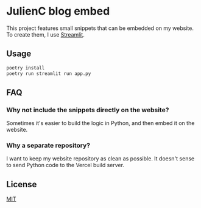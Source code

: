 # JulienC blog embed

This project features small snippets that can be embedded on my website.
To create them, I use [Streamlit](https://streamlit.io/).

## Usage

```bash
poetry install
poetry run streamlit run app.py
```

## FAQ

### Why not include the snippets directly on the website?

Sometimes it's easier to build the logic in Python, and then embed it on the website.

### Why a separate repository?

I want to keep my website repository as clean as possible. It doesn't sense to send Python code to the Vercel build server.

## License

[MIT](https://choosealicense.com/licenses/mit/)

